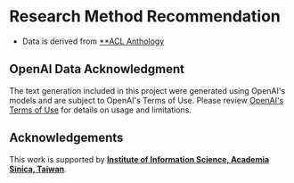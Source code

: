 # Research Method Recommendation
- Data is derived from [**ACL Anthology](https://aclanthology.org/)

## OpenAI Data Acknowledgment
The text generation included in this project were generated using OpenAI's models and are subject to OpenAI's Terms of Use. Please review [OpenAI's Terms of Use](https://openai.com/policies/terms-of-use) for details on usage and limitations.

## Acknowledgements
This work is supported by 
[**Institute of Information Science, Academia Sinica, Taiwan**](https://www.iis.sinica.edu.tw/en/index.html/).

